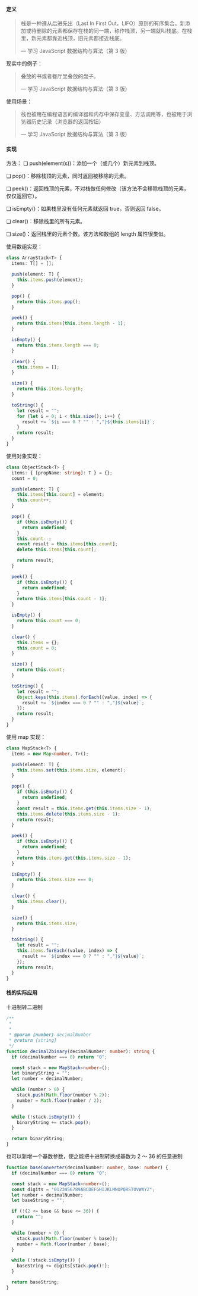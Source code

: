 #### 定义

> 栈是一种遵从后进先出（Last In First Out，LIFO）原则的有序集合。新添加或待删除的元素都保存在栈的同一端，称作栈顶，另一端就叫栈底。在栈里，新元素都靠近栈顶，旧元素都接近栈底。
>
> — 学习 JavaScript 数据结构与算法（第 3 版）

现实中的例子：

> 叠放的书或者餐厅里叠放的盘子。
>
> — 学习 JavaScript 数据结构与算法（第 3 版）

使用场景：

> 栈也被用在编程语言的编译器和内存中保存变量、方法调用等，也被用于浏览器历史记录（浏览器的返回按钮）
>
> — 学习 JavaScript 数据结构与算法（第 3 版）

#### 实现

方法：
❑ push(element(s))：添加一个（或几个）新元素到栈顶。

❑ pop()：移除栈顶的元素，同时返回被移除的元素。

❑ peek()：返回栈顶的元素，不对栈做任何修改（该方法不会移除栈顶的元素，仅仅返回它）。

❑ isEmpty()：如果栈里没有任何元素就返回 true，否则返回 false。

❑ clear()：移除栈里的所有元素。

❑ size()：返回栈里的元素个数。该方法和数组的 length 属性很类似。

使用数组实现：

```typescript
class ArrayStack<T> {
  items: T[] = [];

  push(element: T) {
    this.items.push(element);
  }

  pop() {
    return this.items.pop();
  }

  peek() {
    return this.items[this.items.length - 1];
  }

  isEmpty() {
    return this.items.length === 0;
  }

  clear() {
    this.items = [];
  }

  size() {
    return this.items.length;
  }

  toString() {
    let result = "";
    for (let i = 0; i < this.size(); i++) {
      result += `${i === 0 ? "" : ","}${this.items[i]}`;
    }
    return result;
  }
}
```

使用对象实现：

```typescript
class ObjectStack<T> {
  items: { [propName: string]: T } = {};
  count = 0;

  push(element: T) {
    this.items[this.count] = element;
    this.count++;
  }

  pop() {
    if (this.isEmpty()) {
      return undefined;
    }
    this.count--;
    const result = this.items[this.count];
    delete this.items[this.count];

    return result;
  }

  peek() {
    if (this.isEmpty()) {
      return undefined;
    }
    return this.items[this.count - 1];
  }

  isEmpty() {
    return this.count === 0;
  }

  clear() {
    this.items = {};
    this.count = 0;
  }

  size() {
    return this.count;
  }

  toString() {
    let result = "";
    Object.keys(this.items).forEach((value, index) => {
      result += `${index === 0 ? "" : ","}${value}`;
    });
    return result;
  }
}
```

使用 map 实现：

```typescript
class MapStack<T> {
  items = new Map<number, T>();

  push(element: T) {
    this.items.set(this.items.size, element);
  }

  pop() {
    if (this.isEmpty()) {
      return undefined;
    }
    const result = this.items.get(this.items.size - 1);
    this.items.delete(this.items.size - 1);
    return result;
  }

  peek() {
    if (this.isEmpty()) {
      return undefined;
    }
    return this.items.get(this.items.size - 1);
  }

  isEmpty() {
    return this.items.size === 0;
  }

  clear() {
    this.items.clear();
  }

  size() {
    return this.items.size;
  }

  toString() {
    let result = "";
    this.items.forEach((value, index) => {
      result += `${index === 0 ? "" : ","}${value}`;
    });
    return result;
  }
}
```

#### 栈的实际应用

十进制转二进制

```typescript
/**
 *
 *
 * @param {number} decimalNumber
 * @return {string}
 */
function decimal2binary(decimalNumber: number): string {
  if (decimalNumber === 0) return "0";

  const stack = new MapStack<number>();
  let binaryString = "";
  let number = decimalNumber;

  while (number > 0) {
    stack.push(Math.floor(number % 2));
    number = Math.floor(number / 2);
  }

  while (!stack.isEmpty()) {
    binaryString += stack.pop();
  }

  return binaryString;
}
```

也可以新增一个基数参数，使之能把十进制转换成基数为 2 ～ 36 的任意进制

```typescript
function baseConverter(decimalNumber: number, base: number) {
  if (decimalNumber === 0) return "0";

  const stack = new MapStack<number>();
  const digits = "0123456789ABCDEFGHIJKLMNOPQRSTUVWXYZ";
  let number = decimalNumber;
  let baseString = "";

  if (!(2 <= base && base <= 36)) {
    return "";
  }

  while (number > 0) {
    stack.push(Math.floor(number % base));
    number = Math.floor(number / base);
  }

  while (!stack.isEmpty()) {
    baseString += digits[stack.pop()!];
  }

  return baseString;
}
```
